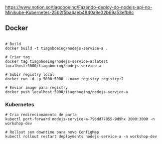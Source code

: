 https://www.notion.so/tiagoboeing/Fazendo-deploy-do-nodejs-api-no-Minikube-Kubernetes-25b2f5ba6aeb4840a9e32b69a53efb9c

## Docker

```docker

# Build
docker build -t tiagoboeing/nodejs-service-a .

# Criar tag
docker tag tiagoboeing/nodejs-service-a:latest localhost:5000/tiagoboeing/nodejs-service-a

# Subir registry local
docker run -d -p 5000:5000 --name registry registry:2

# Enviar image para registry
docker push localhost:5000/tiagoboeing/nodejs-service-a
```

### Kubernetes

```
# Cria redirecionamento de porta
kubectl port-forward nodejs-service-a-796dd77855-9d9hx 3000:3000 -n workshop-dev

# Rollout sem downtime para novo ConfigMap
kubectl rollout restart deployments nodejs-service-a -n workshop-dev

```
